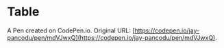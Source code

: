 # Table

A Pen created on CodePen.io. Original URL: [https://codepen.io/jay-pancodu/pen/mdVJwxQ](https://codepen.io/jay-pancodu/pen/mdVJwxQ).


